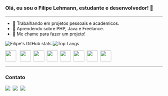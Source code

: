 ### Olá, eu sou o Filipe Lehmann, estudante e desenvolvedor! 👋

<!--
**LehmannPi/LehmannPi** is a ✨ _special_ ✨ repository because its `README.md` (this file) appears on your GitHub profile.

Here are some ideas to get you started:

- 🔭 I’m currently working on ...
- 🌱 I’m currently learning ...
- 👯 I’m looking to collaborate on ...
- 🤔 I’m looking for help with ...
- 💬 Ask me about ...
- 📫 How to reach me: ...
- 😄 Pronouns: ...
- ⚡ Fun fact: ...

USEFUL LINKS: https://shields.io/   https://github.com/simple-icons/simple-icons/blob/develop/slugs.md    https://github.com/anuraghazra/github-readme-stats    https://github.com/rafaballerini
-->
---

- 🔭 Trabalhando em projetos pessoais e academicos.
- 🌱 Aprendendo sobre PHP, Java e Freelance.
- 💬 Me chame para fazer um projeto!

![Filipe's GitHub stats](https://github-readme-stats.vercel.app/api?username=LehmannPi&show_icons=true&theme=monokai&hide=issues&count_private=true&line_height=29)
![Top Langs](https://github-readme-stats.vercel.app/api/top-langs/?username=LehmannPi&theme=monokai&layout=compact&langs_count=7)

<div style="display: inline-block">
  <img src="https://cdn.jsdelivr.net/gh/devicons/devicon/icons/javascript/javascript-original.svg" height="35"/> &nbsp
  <img src="https://cdn.jsdelivr.net/gh/devicons/devicon/icons/html5/html5-original.svg" height="35"/>&nbsp
  <img src="https://cdn.jsdelivr.net/gh/devicons/devicon/icons/css3/css3-original.svg" height="35"/>&nbsp
  <img src="https://cdn.jsdelivr.net/gh/devicons/devicon/icons/vuejs/vuejs-original.svg" height="35"/>&nbsp
  <img src="https://cdn.jsdelivr.net/gh/devicons/devicon/icons/python/python-original.svg" height="35"/>&nbsp
  <img src="https://cdn.jsdelivr.net/gh/devicons/devicon/icons/java/java-original.svg" height="35"/>&nbsp
  <img src="https://cdn.jsdelivr.net/gh/devicons/devicon/icons/wordpress/wordpress-plain.svg" height="35"/>&nbsp
  <img src="https://cdn.jsdelivr.net/gh/devicons/devicon/icons/postgresql/postgresql-original.svg" height="35"/>&nbsp
</div>

---
### Contato
<div><img src="https://img.shields.io/badge/Whatsapp-(33)991590880-brightgreen?style=for-the-badge&logo=whatsapp"  />&nbsp
  <img src="https://img.shields.io/badge/email-filipelehmannp%40gmail.com-red?style=for-the-badge&logo=gmail" />&nbsp
  <a href="https://www.linkedin.com/in/filipe-lehmann-pereira/"> <img src="https://img.shields.io/badge/LinkedIn-Filipe%20Lehmann%20Pereira-blue?style=for-the-badge&logo=linkedin" /></a>
</div>
